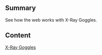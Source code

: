 ## Summary

 See how the web works with X-Ray Goggles. 

## Content

[X-Ray Goggles](https://goggles.webmaker.org/en-US)
